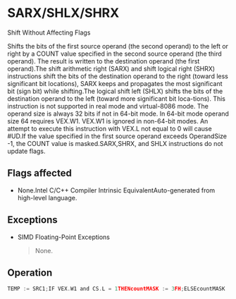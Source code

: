 # SARX/SHLX/SHRX

Shift Without Affecting Flags

Shifts the bits of the first source operand (the second operand) to the left or right by a COUNT value specified in the second source operand (the third operand).
The result is written to the destination operand (the first operand).The shift arithmetic right (SARX) and shift logical right (SHRX) instructions shift the bits of the destination operand to the right (toward less significant bit locations), SARX keeps and propagates the most significant bit (sign bit) while shifting.The logical shift left (SHLX) shifts the bits of the destination operand to the left (toward more significant bit loca-tions).
This instruction is not supported in real mode and virtual-8086 mode.
The operand size is always 32 bits if not in 64-bit mode.
In 64-bit mode operand size 64 requires VEX.W1.
VEX.W1 is ignored in non-64-bit modes.
An attempt to execute this instruction with VEX.L not equal to 0 will cause #UD.If the value specified in the first source operand exceeds OperandSize -1, the COUNT value is masked.SARX,SHRX, and SHLX instructions do not update flags.


## Flags affected

- None.Intel C/C++ Compiler Intrinsic EquivalentAuto-generated from high-level language.

## Exceptions

- SIMD Floating-Point Exceptions
  > None.

## Operation

```C
TEMP := SRC1;IF VEX.W1 and CS.L = 1THENcountMASK := 3FH;ELSEcountMASK := 1FH;FICOUNT := (SRC2 AND countMASK)DEST[OperandSize -1] = TEMP[OperandSize -1];DO WHILE (COUNT   0)DEST[] := DEST *2;ELSE IF instruction is SHRXTHENDEST[] := DEST /2; //unsigned divideELSE// SARXDEST[] := DEST /2; // signed divide, round toward negative infinityFI;COUNT := COUNT - 1;OD
```
